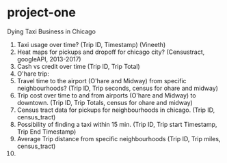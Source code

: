 # project-one

Dying Taxi Business in Chicago


1. Taxi usage over time? (Trip ID, Timestamp) (Vineeth)
2. Heat maps for pickups and dropoff for chicago city? (Censustract, googleAPI, 2013-2017)
3. Cash vs credit over time (Trip ID, Trip Total)
4. O'hare trip:
5. Travel time to the airport (O'hare and Midway) from specific neighbourhoods? 
   (Trip ID, Trip seconds, census for ohare and midway)
6. Trip cost over time to and from airports (O'hare and Midway) to downtown. 
   (Trip ID, Trip Totals, census for ohare and midway)
7. Census tract data for pickups for neighbourhoods in chicago. (Trip ID, census_tract)
8. Possibility of finding a taxi within 15 min. (Trip ID, Trip start Timestamp, Trip End Timestamp)
9. Average Trip distance from specific neighbourhoods (Trip ID, Trip miles, census_tract)
10.
